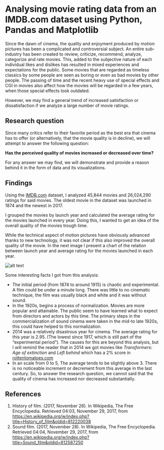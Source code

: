 Analysing movie rating data from an IMDB.com dataset using Python, Pandas and Matplotlib
====================================================

Since the dawn of cinema, the quality and enjoyment produced by motion pictures has been a complicated and controversial subject. An entire sub-industry has been created to review, criticize, recommend, analyze, categorize and rate movies. This, added to the subjective nature of each individual likes and dislikes has resulted in mixed experiences and expectations for the public. Some movies that are regarded as timeless classics by some people are seen as boring or even as bad movies by other people. The passing of time and the recent heavy use of special effects and CGI in movies also affect how the movies will be regarded in a few years, when those special effects look outdated.

However, we may find a general trend of increased satisfaction or dissatisfaction if we analyze a large number of movie ratings.

Research question
-----------------
Since many critics refer to their favorite period as the best era that cinema has to offer (or alternatively, that the movie quality is in decline), we will attempt to answer the following question:

**Has the perceived quality of movies increased or decreased over time?**

For any answer we may find, we will demonstrate and provide a reason behind it in the form of data and its visualizations.

Findings
--------
Using the [IMDB.com](http://www.imdb.com/) dataset, I analyzed 45,844 movies and 26,024,290 ratings for said movies. The oldest movie in the dataset was launched in 1874 and the newest in 2017.

I grouped the movies by launch year and calculated the average rating for the movies launched in every year. Doing this, I wanted to get an idea of the overall quality of the movies trough time.

While the technical aspect of motion pictures have obviously advanced thanks to new technology, it was not clear if this also improved the overall quality of the movie. In the next image I present a chart of the relation between launch year and average rating for the movies launched in each year.

![alt text]( https://github.com/alanverdugo/movies_analysis/blob/master/movie_average_per_year.png?raw=true "Movies average rating per year")

Some interesting facts I got from this analysis:

 - The initial period (from 1874 to around 1915) is chaotic and experimental. A film could be under a minute long. There was little to no cinematic technique, the film was usually black and white and it was without sound.
 - In the 1920s, begins a process of normalization. Movies are more popular and attainable. The public seem to have learned what to expect from directors and actors by this time. The primary steps in the commercialization of sound cinema were taken in the mid-to late 1920s, this could have helped to this normalization.
 - 2014 was a relatively disastrous year for cinema. The average rating for this year is 2.95. (The lowest since 1917, which is still part of the “experimental period”). The causes for this are beyond this analysis, but I will remind the reader that in 2014 we got movies like *Transformers: Age of extinction* and *Left behind* which has a 2% score in [rottentomatoes.com](https://www.rottentomatoes.com/)
 - In an scale from 0 to 5, The average tends to be slightly above 3. There is no noticeable increment or decrement from this average in the last century. So, to answer the research question, we cannot said that the quality of cinema has increased nor decreased substantially.

References
----------

 1. History of film. (2017, November 26). In Wikipedia, The Free Encyclopedia. Retrieved 04:03, November 29, 2017, from https://en.wikipedia.org/w/index.php?title=History_of_film&oldid=812220038
 2. Sound film. (2017, November 28). In Wikipedia, The Free Encyclopedia. Retrieved 04:04, November 29, 2017, from https://en.wikipedia.org/w/index.php?title=Sound_film&oldid=812587250
